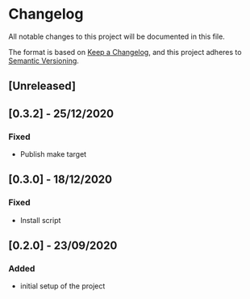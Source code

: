 # Changelog
All notable changes to this project will be documented in this file.

The format is based on [Keep a Changelog](https://keepachangelog.com/en/1.0.0/),
and this project adheres to [Semantic Versioning](https://semver.org/spec/v2.0.0.html).

## [Unreleased]

## [0.3.2] - 25/12/2020

### Fixed
- Publish make target

## [0.3.0] - 18/12/2020

### Fixed
- Install script

## [0.2.0] - 23/09/2020

### Added
- initial setup of the project
